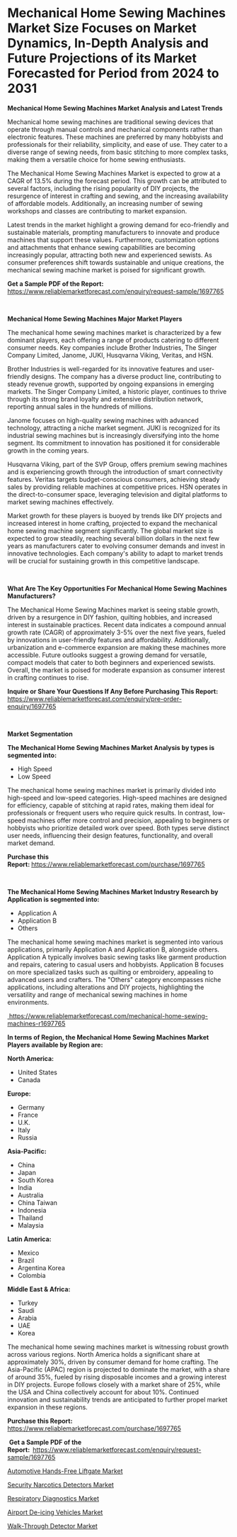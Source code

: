 <p><h1>Mechanical Home Sewing Machines Market Size Focuses on Market Dynamics, In-Depth Analysis and Future Projections of its Market Forecasted for Period from 2024 to 2031</h1></p><p><strong>Mechanical Home Sewing Machines Market Analysis and Latest Trends</strong></p>
<p><p>Mechanical home sewing machines are traditional sewing devices that operate through manual controls and mechanical components rather than electronic features. These machines are preferred by many hobbyists and professionals for their reliability, simplicity, and ease of use. They cater to a diverse range of sewing needs, from basic stitching to more complex tasks, making them a versatile choice for home sewing enthusiasts.</p><p>The Mechanical Home Sewing Machines Market is expected to grow at a CAGR of 13.5% during the forecast period. This growth can be attributed to several factors, including the rising popularity of DIY projects, the resurgence of interest in crafting and sewing, and the increasing availability of affordable models. Additionally, an increasing number of sewing workshops and classes are contributing to market expansion. </p><p>Latest trends in the market highlight a growing demand for eco-friendly and sustainable materials, prompting manufacturers to innovate and produce machines that support these values. Furthermore, customization options and attachments that enhance sewing capabilities are becoming increasingly popular, attracting both new and experienced sewists. As consumer preferences shift towards sustainable and unique creations, the mechanical sewing machine market is poised for significant growth.</p></p>
<p><strong>Get a Sample PDF of the Report:&nbsp;</strong> <a href="https://www.reliablemarketforecast.com/enquiry/request-sample/1697765?utm_campaign=1398&utm_medium=2&utm_source=Github&utm_content=ia&utm_term=12102024&utm_id=mechanical-home-sewing-machines">https://www.reliablemarketforecast.com/enquiry/request-sample/1697765</a></p>
<p>&nbsp;</p>
<p><strong>Mechanical Home Sewing Machines Major Market Players</strong></p>
<p><p>The mechanical home sewing machines market is characterized by a few dominant players, each offering a range of products catering to different consumer needs. Key companies include Brother Industries, The Singer Company Limited, Janome, JUKI, Husqvarna Viking, Veritas, and HSN.</p><p>Brother Industries is well-regarded for its innovative features and user-friendly designs. The company has a diverse product line, contributing to steady revenue growth, supported by ongoing expansions in emerging markets. The Singer Company Limited, a historic player, continues to thrive through its strong brand loyalty and extensive distribution network, reporting annual sales in the hundreds of millions.</p><p>Janome focuses on high-quality sewing machines with advanced technology, attracting a niche market segment. JUKI is recognized for its industrial sewing machines but is increasingly diversifying into the home segment. Its commitment to innovation has positioned it for considerable growth in the coming years.</p><p>Husqvarna Viking, part of the SVP Group, offers premium sewing machines and is experiencing growth through the introduction of smart connectivity features. Veritas targets budget-conscious consumers, achieving steady sales by providing reliable machines at competitive prices. HSN operates in the direct-to-consumer space, leveraging television and digital platforms to market sewing machines effectively.</p><p>Market growth for these players is buoyed by trends like DIY projects and increased interest in home crafting, projected to expand the mechanical home sewing machine segment significantly. The global market size is expected to grow steadily, reaching several billion dollars in the next few years as manufacturers cater to evolving consumer demands and invest in innovative technologies. Each company's ability to adapt to market trends will be crucial for sustaining growth in this competitive landscape.</p></p>
<p>&nbsp;</p>
<p><strong>What Are The Key Opportunities For Mechanical Home Sewing Machines Manufacturers?</strong></p>
<p><p>The Mechanical Home Sewing Machines market is seeing stable growth, driven by a resurgence in DIY fashion, quilting hobbies, and increased interest in sustainable practices. Recent data indicates a compound annual growth rate (CAGR) of approximately 3-5% over the next five years, fueled by innovations in user-friendly features and affordability. Additionally, urbanization and e-commerce expansion are making these machines more accessible. Future outlooks suggest a growing demand for versatile, compact models that cater to both beginners and experienced sewists. Overall, the market is poised for moderate expansion as consumer interest in crafting continues to rise.</p></p>
<p><strong>Inquire or Share Your Questions If Any Before Purchasing This Report:</strong> <a href="https://www.reliablemarketforecast.com/enquiry/pre-order-enquiry/1697765?utm_campaign=1398&utm_medium=2&utm_source=Github&utm_content=ia&utm_term=12102024&utm_id=mechanical-home-sewing-machines">https://www.reliablemarketforecast.com/enquiry/pre-order-enquiry/1697765</a></p>
<p>&nbsp;</p>
<p><strong>Market Segmentation</strong></p>
<p><strong>The Mechanical Home Sewing Machines Market Analysis by types is segmented into:</strong></p>
<p><ul><li>High Speed</li><li>Low Speed</li></ul></p>
<p><p>The mechanical home sewing machines market is primarily divided into high-speed and low-speed categories. High-speed machines are designed for efficiency, capable of stitching at rapid rates, making them ideal for professionals or frequent users who require quick results. In contrast, low-speed machines offer more control and precision, appealing to beginners or hobbyists who prioritize detailed work over speed. Both types serve distinct user needs, influencing their design features, functionality, and overall market demand.</p></p>
<p><strong>Purchase this Report:&nbsp;</strong><a href="https://www.reliablemarketforecast.com/purchase/1697765?utm_campaign=1398&utm_medium=2&utm_source=Github&utm_content=ia&utm_term=12102024&utm_id=mechanical-home-sewing-machines">https://www.reliablemarketforecast.com/purchase/1697765</a></p>
<p>&nbsp;</p>
<p><strong>The Mechanical Home Sewing Machines Market Industry Research by Application is segmented into:</strong></p>
<p><ul><li>Application A</li><li>Application B</li><li>Others</li></ul></p>
<p><p>The mechanical home sewing machines market is segmented into various applications, primarily Application A and Application B, alongside others. Application A typically involves basic sewing tasks like garment production and repairs, catering to casual users and hobbyists. Application B focuses on more specialized tasks such as quilting or embroidery, appealing to advanced users and crafters. The "Others" category encompasses niche applications, including alterations and DIY projects, highlighting the versatility and range of mechanical sewing machines in home environments.</p></p>
<p><a href="https://www.reliablemarketforecast.com/mechanical-home-sewing-machines-r1697765?utm_campaign=1398&utm_medium=2&utm_source=Github&utm_content=ia&utm_term=12102024&utm_id=mechanical-home-sewing-machines">&nbsp;https://www.reliablemarketforecast.com/mechanical-home-sewing-machines-r1697765</a></p>
<p><strong>In terms of Region, the Mechanical Home Sewing Machines Market Players available by Region are:</strong></p>
<p>
    <p> <strong> North America: </strong>
        <ul>
            <li>United States</li>
            <li>Canada</li>
        </ul>
        </p> 
    <p> <strong> Europe: </strong>
        <ul>
            <li>Germany</li>
            <li>France</li>
            <li>U.K.</li>
            <li>Italy</li>
            <li>Russia</li>
        </ul>
        </p> 
    <p> <strong> Asia-Pacific: </strong>
        <ul>
            <li>China</li>
            <li>Japan</li>
            <li>South Korea</li>
            <li>India</li>
            <li>Australia</li>
            <li>China Taiwan</li>
            <li>Indonesia</li>
            <li>Thailand</li>
            <li>Malaysia</li>
        </ul>
        </p> 
    <p> <strong> Latin America: </strong>
        <ul>
            <li>Mexico</li>
            <li>Brazil</li>
            <li>Argentina Korea</li>
            <li>Colombia</li>
        </ul>
        </p> 
    <p> <strong> Middle East & Africa: </strong>
        <ul>
            <li>Turkey</li>
            <li>Saudi</li>
            <li>Arabia</li>
            <li>UAE</li>
            <li>Korea</li>
        </ul>
    </p>
    </p>
<p><p>The mechanical home sewing machines market is witnessing robust growth across various regions. North America holds a significant share at approximately 30%, driven by consumer demand for home crafting. The Asia-Pacific (APAC) region is projected to dominate the market, with a share of around 35%, fueled by rising disposable incomes and a growing interest in DIY projects. Europe follows closely with a market share of 25%, while the USA and China collectively account for about 10%. Continued innovation and sustainability trends are anticipated to further propel market expansion in these regions.</p></p>
<p><strong>Purchase this Report: </strong><a href="https://www.reliablemarketforecast.com/purchase/1697765?utm_campaign=1398&utm_medium=2&utm_source=Github&utm_content=ia&utm_term=12102024&utm_id=mechanical-home-sewing-machines">https://www.reliablemarketforecast.com/purchase/1697765</a></p>
<p>&nbsp;<strong>Get a Sample PDF of the Report:&nbsp;&nbsp;</strong><a href="https://www.reliablemarketforecast.com/enquiry/request-sample/1697765?utm_campaign=1398&utm_medium=2&utm_source=Github&utm_content=ia&utm_term=12102024&utm_id=mechanical-home-sewing-machines">https://www.reliablemarketforecast.com/enquiry/request-sample/1697765</a></p>
<p><strong></strong></p>
<p><p><a href="https://github.com/dringals/Market-Research-Report-List-6/blob/main/automotive-hands-free-liftgate-market.md?utm_campaign=1398&utm_medium=2&utm_source=Github&utm_content=ia&utm_term=12102024&utm_id=mechanical-home-sewing-machines">Automotive Hands-Free Liftgate Market</a></p><p><a href="https://www.linkedin.com/pulse/security-narcotics-detectors-market-share-analysis-growth-avcce?utm_campaign=1398&utm_medium=2&utm_source=Github&utm_content=ia&utm_term=12102024&utm_id=mechanical-home-sewing-machines">Security Narcotics Detectors Market</a></p><p><a href="https://www.linkedin.com/pulse/respiratory-diagnostics-market-trends-growth-outlook-2024--9v8wc?utm_campaign=1398&utm_medium=2&utm_source=Github&utm_content=ia&utm_term=12102024&utm_id=mechanical-home-sewing-machines">Respiratory Diagnostics Market</a></p><p><a href="https://www.linkedin.com/pulse/strategic-insights-global-airport-de-icing-vehicles-pgybe?utm_campaign=1398&utm_medium=2&utm_source=Github&utm_content=ia&utm_term=12102024&utm_id=mechanical-home-sewing-machines">Airport De-icing Vehicles Market</a></p><p><a href="https://www.linkedin.com/pulse/walk-through-detector-market-indicators-size-regional-breakdown-blize?utm_campaign=1398&utm_medium=2&utm_source=Github&utm_content=ia&utm_term=12102024&utm_id=mechanical-home-sewing-machines">Walk-Through Detector Market</a></p></p>